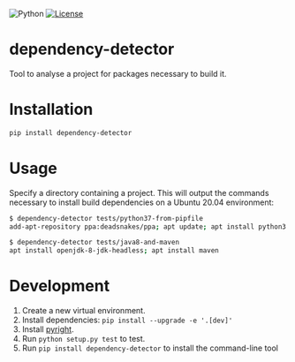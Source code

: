 ![Python](https://github.com/meeshkan/dependency-detector/workflows/Python/badge.svg)
[![License](https://img.shields.io/pypi/l/http-types)](LICENSE)

# dependency-detector
Tool to analyse a project for packages necessary to build it.

# Installation
```sh
pip install dependency-detector
```

# Usage
Specify a directory containing a project. This will output the commands necessary to install build dependencies on a Ubuntu 20.04 environment:

```sh
$ dependency-detector tests/python37-from-pipfile 
add-apt-repository ppa:deadsnakes/ppa; apt update; apt install python3.7

$ dependency-detector tests/java8-and-maven      
apt install openjdk-8-jdk-headless; apt install maven
```

# Development
1. Create a new virtual environment.
1. Install dependencies: `pip install --upgrade -e '.[dev]'`
1. Install [pyright](https://github.com/microsoft/pyright).
1. Run `python setup.py test` to test.
1. Run `pip install dependency-detector` to install the command-line tool
